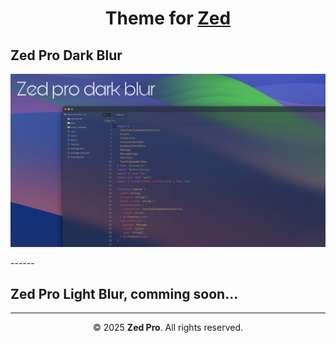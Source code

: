 <!-- TITRE PRINCIPAL -->
<h1 align="center">
  Theme for <a href="https://zed.dev/" target="_blank">Zed</a>
</h1>

<!-- SOUS-TITRE -->
<h2 align="left">
  Zed Pro Dark Blur
</h2>

<!-- IMAGE PRINCIPALE -->
<p align="center">
  <img src="Zed-pro_blur/assets/zed-pro-dark_blur.png" alt="Zed Pro Dark Preview" width="800"/>
</p>
------
<!-- APERÇU SECONDAIRE -->
<h2 align="left">
  Zed Pro Light Blur, comming soon...
</h2>

<!-- FOOTER -->
<hr>
<p align="center">
  © 2025 <strong>Zed Pro</strong>. All rights reserved.
</p>
